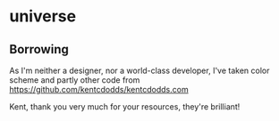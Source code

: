 # universe

## Borrowing

As I'm neither a designer, nor a world-class developer, I've taken color scheme and partly other code from <https://github.com/kentcdodds/kentcdodds.com>

Kent, thank you very much for your resources, they're brilliant!
